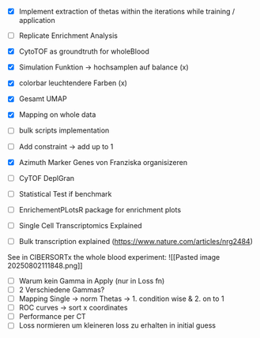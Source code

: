 - [x] Implement extraction of thetas within the iterations while training / application
- [ ] Replicate Enrichment Analysis 
- [x] CytoTOF as groundtruth for wholeBlood
- [x] Simulation Funktion -> hochsamplen auf balance  (x)
- [x] colorbar leuchtendere Farben (x)
- [x] Gesamt UMAP
- [x] Mapping on whole data
- [ ] bulk scripts implementation 
- [ ] Add constraint -> add up to 1
- [x] Azimuth Marker Genes von Franziska organisizeren
- [ ] CyTOF DeplGran
- [ ] Statistical Test if benchmark
- [ ] EnrichementPLotsR package for enrichment plots
- [ ] Single Cell Transcriptomics Explained
- [ ] Bulk transcription explained (https://www.nature.com/articles/nrg2484)


See in CIBERSORTx the whole blood experiment: 
![[Pasted image 20250802111848.png]]

- [ ] Warum kein Gamma in Apply (nur in Loss fn)
- [ ] 2 Verschiedene Gammas?
- [ ] Mapping Single -> norm Thetas -> 1. condition wise &  2. on to 1
- [ ] ROC curves -> sort x coordinates
- [ ] Performance per CT
- [ ] Loss normieren um kleineren loss zu erhalten in initial guess
